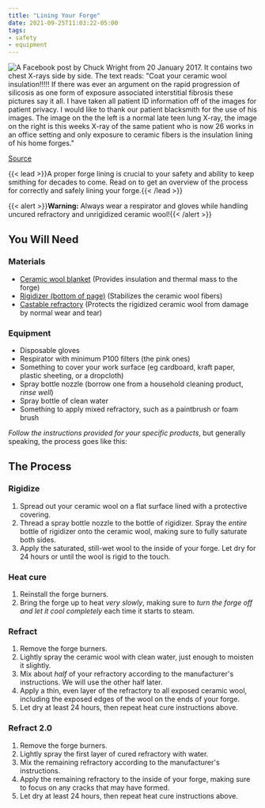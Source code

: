 ```yaml
---
title: "Lining Your Forge"
date: 2021-09-25T11:03:22-05:00
tags:
- safety
- equipment
---
```

![A Facebook post by Chuck Wright from 20 January 2017. It contains two chest X-rays side by side. The text reads: "Coat your ceramic wool insulation!!!!! If there was ever an argument on the rapid progression of silicosis as one form of exposure associated interstitial fibrosis these pictures say it all. I have taken all patient ID information off of the images for patient privacy. I would like to thank our patient blacksmith for the use of his images. The image on the the left is a normal late teen lung X-ray, the image on the right is this weeks X-ray of the same patient who is now 26 works in an office setting and only exposure to ceramic fibers is the insulation lining of his home forges."](/chuck-wright-chest-xrays.png)

[Source](https://www.facebook.com/groups/1119671338064808/posts/1399753240056615/)

{{< lead >}}A proper forge lining is crucial to your safety and ability to keep smithing for decades to come. Read on to get an overview of the process for correctly and safely lining your forge.{{< /lead >}}

{{< alert >}}**Warning:** Always wear a respirator and gloves while handling uncured refractory and unrigidized ceramic wool!{{< /alert >}}

## You Will Need
### Materials
* [Ceramic wool blanket](http://www.hightemptools.com/inswool.html) (Provides insulation and thermal mass to the forge)
* [Rigidizer (bottom of page)](http://www.hightemptools.com/refractorycoatings.html) (Stabilizes the ceramic wool fibers)
* [Castable refractory](http://www.hightemptools.com/castablerefractory.html) (Protects the rigidized ceramic wool from damage by normal wear and tear)

### Equipment
* Disposable gloves
* Respirator with minimum P100 filters (the pink ones)
* Something to cover your work surface (eg cardboard, kraft paper, plastic sheeting, or a dropcloth)
* Spray bottle nozzle (borrow one from a household cleaning product, *rinse well*)
* Spray bottle of clean water
* Something to apply mixed refractory, such as a paintbrush or foam brush

*Follow the instructions provided for your specific products*, but generally speaking, the process goes like this:
## The Process
### Rigidize
1. Spread out your ceramic wool on a flat surface lined with a protective covering.
1. Thread a spray bottle nozzle to the bottle of rigidizer. Spray the *entire* bottle of rigidizer onto the ceramic wool, making sure to fully saturate both sides.
1. Apply the saturated, still-wet wool to the inside of your forge. Let dry for 24 hours or until the wool is rigid to the touch.

### Heat cure
1. Reinstall the forge burners.
1. Bring the forge up to heat *very slowly*, making sure to *turn the forge off and let it cool completely* each time it starts to steam.

### Refract
1. Remove the forge burners.
1. Lightly spray the ceramic wool with clean water, just enough to moisten it slightly.
1. Mix about *half* of your refractory according to the manufacturer's instructions. We will use the other half later.
1. Apply a thin, even layer of the refractory to all exposed ceramic wool, including the exposed edges of the wool on the ends of your forge.
1. Let dry at least 24 hours, then repeat heat cure instructions above.

### Refract 2.0
1. Remove the forge burners.
1. Lightly spray the first layer of cured refractory with water.
1. Mix the remaining refractory according to the manufacturer's instructions.
1. Apply the remaining refractory to the inside of your forge, making sure to focus on any cracks that may have formed.
1. Let dry at least 24 hours, then repeat heat cure instructions above.
